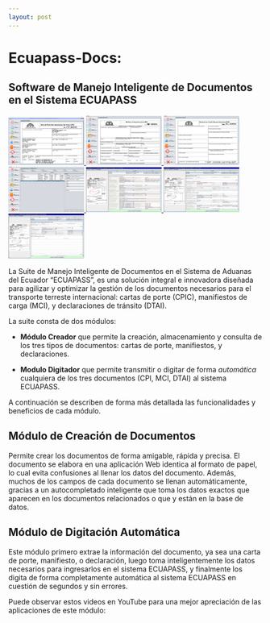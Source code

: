 ```yaml
---
layout: post
---
```


# Ecuapass-Docs:

## Software de Manejo Inteligente de Documentos en el Sistema ECUAPASS

<div class="image-container">
	<a href="images/image-docsCreacion-cartaporte.png" target="_black">
		<img src="images/image-docsCreacion-cartaporte.png" alt="Creacion cartaporte" width=150 class="spaced-images" />
	</a>
	<a href="images/image-docsCreacion-manifiesto.png" target="_black">
		<img src="images/image-docsCreacion-manifiesto.png" alt="Creacion manifiesto"  width=150 class="spaced-images" />
	</a>
	<a href="images/image-docsCreacion-declaracion.png" target="_black">
		<img src="images/image-docsCreacion-declaracion.png" alt="Creacion declaración" width=150 class="spaced-images" />
	</a>
	<a href="images/image-docsBasedatos-empresas.png" target="_black">
		<img src="images/image-docsBasedatos-empresas.png" alt="Consulta base de datos" width=150 />
	</a>
	<a href="images/image-docsAnalisis-cartaporte.png" target="_black">
		<img src="images/image-docsAnalisis-cartaporte.png" alt="Consulta base de datos" width=150 />
	</a>
	<a href="images/image-docsAnalisis-manifiesto.png" target="_black">
		<img src="images/image-docsAnalisis-manifiesto.png" alt="Consulta base de datos" width=150 />
	</a>
	<a href="images/image-docsAnalisis-declaracion.png" target="_black">
		<img src="images/image-docsAnalisis-declaracion.png" alt="Consulta base de datos" width=150 />
	</a>

La Suite de Manejo Inteligente de Documentos en el Sistema de Aduanas del Ecuador “ECUAPASS”, es una solución integral e innovadora diseñada para agilizar y optimizar la gestión de los documentos necesarios para el transporte terreste internacional: cartas de porte (CPIC), manifiestos de carga (MCI), y declaraciones de tránsito (DTAI).

La suite consta de dos módulos: 

- **Módulo Creador** que permite la creación, almacenamiento y consulta de los tres tipos de documentos: cartas de porte, manifiestos, y declaraciones. 

- **Modulo Digitador** que permite transmitir o digitar de forma *automática* cualquiera de los tres documentos (CPI, MCI, DTAI) al sistema ECUAPASS.

A continuación se describen de forma más detallada las funcionalidades y beneficios de cada módulo.

## Módulo de Creación de Documentos

Permite crear los documentos de forma amigable, rápida y precisa. El documento se elabora en una aplicación Web identica al formato de papel, lo cual evita confusiones al llenar los datos del documento. Además, muchos de los campos de cada documento se llenan automáticamente, gracias a un autocompletado inteligente que toma los datos exactos que aparecen en los documentos relacionados o que y están en la base de datos. 

## Módulo de Digitación Automática

Este módulo primero extrae la información del documento, ya sea una carta de porte, manifiesto, o declaración, luego toma inteligentemente los datos necesarios para ingresarlos en el sistema ECUAPASS, y finalmente los digita de forma completamente automática al sistema ECUAPASS en cuestión de segundos y sin errores.

Puede observar estos videos en YouTube para una mejor apreciación de las aplicaciones de este módulo:
